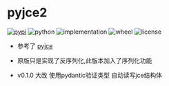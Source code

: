 # pyjce2

[![pypi](https://img.shields.io/pypi/v/pyjce2.svg)](https://pypi.org/project/pyjce2/) 
![python](https://img.shields.io/pypi/pyversions/pyjce2)
![implementation](https://img.shields.io/pypi/implementation/pyjce2)
![wheel](https://img.shields.io/pypi/wheel/pyjce2)
![license](https://img.shields.io/github/license/synodriver/pyjce.svg)

- 参考了 [pyjce](https://github.com/washingtown/PyJce)
- 原版只是实现了反序列化,此版本加入了序列化功能

- v0.1.0 大改 使用pydantic验证类型 自动读写jce结构体